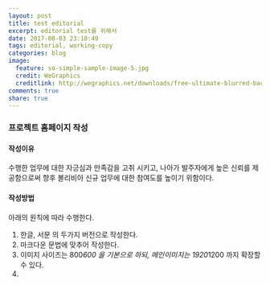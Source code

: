 ```yaml
---
layout: post
title: test editorial
excerpt: editorial test를 위해서
date: 2017-08-03 23:10:49
tags: editorial, working-copy
categories: blog
image:
  feature: so-simple-sample-image-5.jpg
  credit: WeGraphics
  creditlink: http://wegraphics.net/downloads/free-ultimate-blurred-background-pack/
comments: true
share: true
---
```


### 프로젝트 홈페이지 작성

#### 작성이유

수행한 업무에 대한 자긍심과 만족감을 고취 시키고, 나아가 발주자에게 높은 신뢰를 제공함으로써 향후 볼리비아 신규 업무에 대한 참여도를 높이기 위함이다.

#### 작성방법

아래의 원칙에 따라 수행한다.

1. 한글, 서문 의 두가지 버전으로 작성한다.
2. 마크다운 문법에 맞추어 작성한다.
3. 이미지 사이즈는 800*600 을 기본으로 하되, 메인이미지는 1920*1200 까지 확장할수 있다.
4. 

